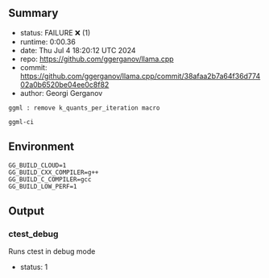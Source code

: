 ## Summary

- status:  FAILURE ❌ (1)
- runtime: 0:00.36
- date:    Thu Jul  4 18:20:12 UTC 2024
- repo:    https://github.com/ggerganov/llama.cpp
- commit:  https://github.com/ggerganov/llama.cpp/commit/38afaa2b7a64f36d77402a0b6520be04ee0c8f82
- author:  Georgi Gerganov
```
ggml : remove k_quants_per_iteration macro

ggml-ci
```

## Environment

```
GG_BUILD_CLOUD=1
GG_BUILD_CXX_COMPILER=g++
GG_BUILD_C_COMPILER=gcc
GG_BUILD_LOW_PERF=1
```

## Output

### ctest_debug

Runs ctest in debug mode
- status: 1
```

```

